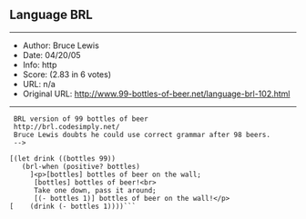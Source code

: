 
## Language BRL ##
---
- Author: Bruce Lewis
- Date: 04/20/05
- Info: http
- Score:  (2.83 in 6 votes)
- URL: n/a
- Original URL: http://www.99-bottles-of-beer.net/language-brl-102.html
---

```<!--
 BRL version of 99 bottles of beer
 http://brl.codesimply.net/ 
 Bruce Lewis doubts he could use correct grammar after 98 beers.
 -->

[(let drink ((bottles 99))
   (brl-when (positive? bottles)
     ]<p>[bottles] bottles of beer on the wall;
      [bottles] bottles of beer!<br>
      Take one down, pass it around;
      [(- bottles 1)] bottles of beer on the wall!</p>
[    (drink (- bottles 1))))```